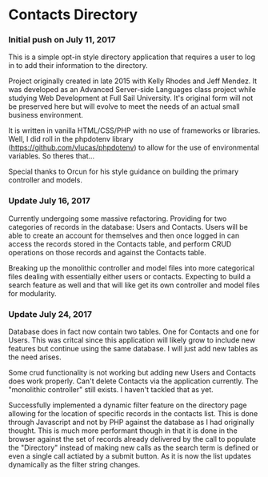 # Contacts Directory

### Initial push on July 11, 2017

This is a simple opt-in style directory application that requires a user to log in to add their information to the directory.

Project originally created in late 2015 with Kelly Rhodes and Jeff Mendez. It was developed as an Advanced Server-side Languages class project while studying Web Development at Full Sail University. It's original form will not be preserved here but will evolve to meet the needs of an actual small business environment.

It is written in vanilla HTML/CSS/PHP with no use of frameworks or libraries. Well, I did roll in the phpdotenv library (https://github.com/vlucas/phpdotenv) to allow for the use of environmental variables. So theres that...

Special thanks to Orcun for his style guidance on building the primary controller and models.

### Update July 16, 2017

Currently undergoing some massive refactoring. Providing for two categories of records in the database: Users and Contacts. Users will be able to create an account for themselves and then once logged in can access the records stored in the Contacts table, and perform CRUD operations on those records and against the Contacts table.

Breaking up the monolithic controller and model files into more categorical files dealing with essentially either users or contacts. Expecting to build a search feature as well and that will like get its own controller and model files for modularity.

### Update July 24, 2017

Database does in fact now contain two tables. One for Contacts and one for Users. This was critcal since this application will likely grow to include new features but continue using the same database. I will just add new tables as the need arises.

Some crud functionality is not working but adding new Users and Contacts does work properly. Can't delete Contacts via the application currently. The "monolithic controller" still exists. I haven't tackled that as yet.

Successfully implemented a dynamic filter feature on the directory page allowing for the location of specific records in the contacts list. This is done through Javascript and not by PHP against the database as I had originally thought. This is much more performant though in that it is done in the browser against the set of records already delivered by the call to populate the "Directory" instead of making new calls as the search term is defined or even a single call actiated by a submit button. As it is now the list updates dynamically as the filter string changes. 